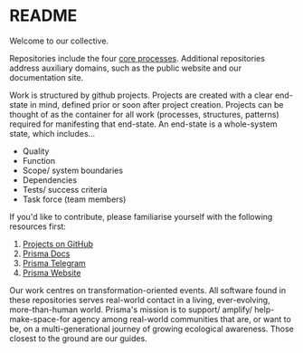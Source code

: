 # README

Welcome to our collective.

Repositories include the four [core processes](https://docs.prisma.events/patterns/Core%20Processes/). Additional repositories address auxiliary domains, such as the public website and our documentation site. 

Work is structured by github projects. Projects are created with a clear end-state in mind, defined prior or soon after project creation. Projects can be thought of as the container for all work (processes, structures, patterns) required for manifesting that end-state. An end-state is a whole-system state, which includes...

- Quality
- Function
- Scope/ system boundaries
- Dependencies
- Tests/ success criteria
- Task force (team members)

If you'd like to contribute, please familiarise yourself with the following resources first:

1. [Projects on GitHub](https://docs.github.com/en/issues/planning-and-tracking-with-projects)
2. [Prisma Docs](https://docs.prisma.events/)
3. [Prisma Telegram](https://t.me/+9-UF8k9H8dBjNWFk)
4. [Prisma Website](https://www.prisma.events)

Our work centres on transformation-oriented events. All software found in these repositories serves real-world contact in a living, ever-evolving, more-than-human world. Prisma's mission is to support/ amplify/ help-make-space-for agency among real-world communities that are, or want to be, on a multi-generational journey of growing ecological awareness. Those closest to the ground are our guides. 

